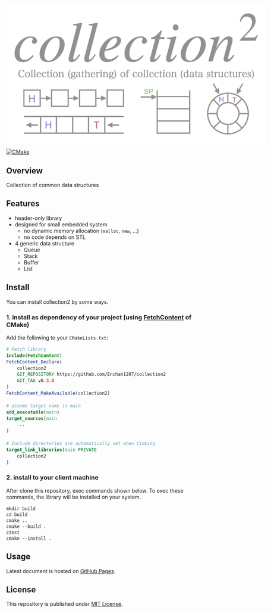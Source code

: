 <img style="max-width: 700px;" src="banner.png">

[![CMake](https://github.com/Enchan1207/collection2/actions/workflows/cmake.yml/badge.svg)](https://github.com/Enchan1207/collection2/actions/workflows/cmake.yml)

## Overview

Collection of common data structures

## Features

 - header-only library
 - designed for small embedded system
    - no dynamic memory allocation (`malloc`, `new`, ...)
    - no code depends on STL
 - 4 generic data structure
    - Queue
    - Stack
    - Buffer
    - List

## Install

You can install collection2 by some ways.

### 1. install as dependency of your project (using [FetchContent](https://cmake.org/cmake/help/latest/module/FetchContent.html) of CMake)

Add the following to your `CMakeLists.txt`:

```CMake
# Fetch library
include(FetchContent)
FetchContent_Declare(
    collection2
    GIT_REPOSITORY https://github.com/Enchan1207/collection2
    GIT_TAG v0.3.0
)
FetchContent_MakeAvailable(collection2)

# assume target name is main
add_executable(main)
target_sources(main
    ...
)

# Include directories are automatically set when linking
target_link_libraries(main PRIVATE
    collection2 
)
```

### 2. install to your client machine

After clone this repository, exec commands shown below. To exec these commands, the library will be installed on your system.

```
mkdir build
cd build
cmake ..
cmake --build .
ctest
cmake --install .
```

## Usage

Latest document is hosted on [GitHub Pages](https://enchan1207.github.io/collection2/).


## License

This repository is published under [MIT License](LICENSE).

